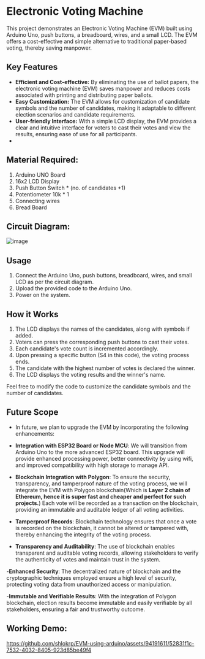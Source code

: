 # Electronic Voting Machine

This project demonstrates an Electronic Voting Machine (EVM) built using Arduino Uno, push buttons, a breadboard, wires, and a small LCD. The EVM offers a cost-effective and simple alternative to traditional paper-based voting, thereby saving manpower.

## Key Features

- **Efficient and Cost-effective:** By eliminating the use of ballot papers, the electronic voting machine (EVM) saves manpower and reduces costs associated with printing and distributing paper ballots.
- **Easy Customization:** The EVM allows for customization of candidate symbols and the number of candidates, making it adaptable to different election scenarios and candidate requirements.
- **User-friendly Interface:** With a simple LCD display, the EVM provides a clear and intuitive interface for voters to cast their votes and view the results, ensuring ease of use for all participants.
- 
## Material Required: 
1)  Arduino UNO Board
2)  16x2 LCD Display
3)  Push Button Switch * (no. of candidates +1)
4)  Potentiometer 10k * 1
5)  Connecting wires
6)  Bread Board
   
## Circuit Diagram: 
![image](https://github.com/shlokrp/EVM-using-arduino/assets/94191611/fca2769b-9356-4e5e-9509-31bb38f12201)

## Usage

1. Connect the Arduino Uno, push buttons, breadboard, wires, and small LCD as per the circuit diagram.
2. Upload the provided code to the Arduino Uno.
3. Power on the system.

## How it Works

1. The LCD displays the names of the candidates, along with symbols if added.
2. Voters can press the corresponding push buttons to cast their votes.
3. Each candidate's vote count is incremented accordingly.
4. Upon pressing a specific button (S4 in this code), the voting process ends.
5. The candidate with the highest number of votes is declared the winner.
6. The LCD displays the voting results and the winner's name.

Feel free to modify the code to customize the candidate symbols and the number of candidates.

## Future Scope
- In future, we plan to upgrade the EVM by incorporating the following enhancements:

- **Integration with ESP32 Board or Node MCU**: We will transition from Arduino Uno to the more advanced ESP32 board. This upgrade will provide enhanced processing power, better connectivity by using wifi, and improved compatibility with high storage to manage API.

- **Blockchain Integration with Polygon**: To ensure the security, transparency, and tamperproof nature of the voting process, we will integrate the EVM with Polygon blockchain(Which is **Layer 2 chain of Ethereum, hence it is super fast and cheaper and perfect for such projects.**) Each vote will be recorded as a transaction on the blockchain, providing an immutable and auditable ledger of all voting activities.

- **Tamperproof Records**: Blockchain technology ensures that once a vote is recorded on the blockchain, it cannot be altered or tampered with, thereby enhancing the integrity of the voting process.

- **Transparency and Auditability**: The use of blockchain enables transparent and auditable voting records, allowing stakeholders to verify the authenticity of votes and maintain trust in the system.

-**Enhanced Security**: The decentralized nature of blockchain and the cryptographic techniques employed ensure a high level of security, protecting voting data from unauthorized access or manipulation.

-**Immutable and Verifiable Results**: With the integration of Polygon blockchain, election results become immutable and easily verifiable by all stakeholders, ensuring a fair and trustworthy outcome.


## Working Demo:


https://github.com/shlokrp/EVM-using-arduino/assets/94191611/52831f1c-7532-4032-8405-923d85be49f4



